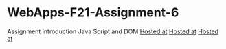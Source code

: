 # WebApps-F21-Assignment-6
Assignment introduction Java Script and DOM
[Hosted at](https://44-563-webapps-f21.github.io/webapps-f21-assignment-6-Karthik143073/pass.html)
[Hosted at](https://44-563-webapps-f21.github.io/webapps-f21-assignment-6-Karthik143073/arithmetic.html)
[Hosted at](https://44-563-webapps-f21.github.io/webapps-f21-assignment-6-Karthik143073/car.html)



